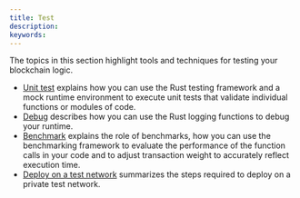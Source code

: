 ```yaml
---
title: Test
description:
keywords:
---
```


The topics in this section highlight tools and techniques for testing your blockchain logic.

- [Unit test](/test/unit-testing) explains how you can use the Rust testing framework and a mock runtime environment to execute unit tests that validate individual functions or modules of code.
- [Debug](/test/debug) describes how you can use the Rust logging functions to debug your runtime.
- [Benchmark](/test/benchmark) explains the role of benchmarks, how you can use the benchmarking framework to evaluate the performance of the function calls in your code and to adjust transaction weight to accurately reflect execution time.
- [Deploy on a test network](/test/deploy-on-testnet) summarizes the steps required to deploy on a private test network.

